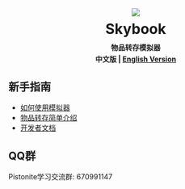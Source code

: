 <div style="display:flex;justify-content:center">
    <img src="/icon.svg" />
</div>
<h1 style="text-align:center;margin:0.3em">
    <span class="header">Skybook</span>
</h1>
<h4 style="text-align:center;margin:0.2em;color:var(--warning-border)">
    <span class="header">物品转存模拟器</span>
</h4>
<h4 style="text-align:center;margin:0.2em;">
   中文版 | <a href="/index.html">English Version</a>
</h4>

## 新手指南
- [如何使用模拟器](./user/index.md)
- [物品转存简单介绍](./ist/index.md)
- [开发者文档](./developer/index.md)

## QQ群
Pistonite学习交流群: 670991147
